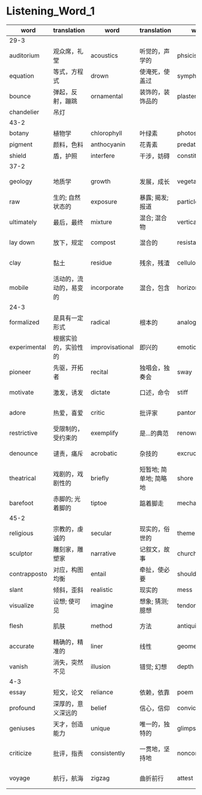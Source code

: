 # Listening_Word_1

| word         | translation            | word            | translation            | word           | translation                | word          | translation            |
| ------------ | ---------------------- | --------------- | ---------------------- | -------------- | -------------------------- | ------------- | ---------------------- |
| 29-3         |
| auditorium   | 观众席，礼堂           | acoustics       | 听觉的，声学的         | phsicist       | 物理学家                   | reverberation | 反响，反射             |
| equation     | 等式，方程式           | drown           | 使淹死，使盖过         | symphony       | 交响乐                     | racquetball   | 墙球                   |
| bounce       | 弹起，反射，蹦跳       | ornamental      | 装饰的，装饰品的       | plasterwork    | 抹灰泥工作                 | plush         | 豪华的，漂亮的         |
| chandelier   | 吊灯                   |
| 43-2         |
| botany       | 植物学                 | chlorophyll     | 叶绿素                 | photosynthesis | 光合作用                   | sugar         | 糖                     |
| pigment      | 颜料，色料             | anthocyanin     | 花青素                 | predatory      | 食肉的                     | fungi         | 真菌                   |
| shield       | 盾，护照               | interfere       | 干涉，妨碍             | constitute     | 组成，构成                 |
| 37-2         |
| geology      | 地质学                 | growth          | 发展，成长             | vegetable      | 蔬菜; 植物人               | initial       | 开始的                 |
| raw          | 生的; 自然状态的       | exposure        | 暴露; 揭发; 报道       | particle       | 微粒，颗粒                 | concentration | 全神贯注; 浓度         |
| ultimately   | 最后，最终             | mixture         | 混合; 混合物           | vertically     | 垂直地; 直立地             | deplete       | 耗尽，使枯竭           |
| lay down     | 放下，规定             | compost         | 混合的                 | resistant      | 抵抗的                     | property      | 财产，属性，特性       |
| clay         | 黏土                   | residue         | 残余，残渣             | cellulose      | 纤维素，细胞膜质           | humus         | 腐殖质                 |
| mobile       | 活动的，流动的，易变的 | incorporate     | 混合，包含             | horizontally   | 水平地，横地               | deposit       | 放下; 存放，使沉淀     |
| 24-3         |
| formalized   | 是具有一定形式         | radical         | 根本的                 | analogy        | 类比，比喻                 | predecessor   | 前辈，前任             |
| experimental | 根据实验的，实验性的   | improvisational | 即兴的                 | emotion        | 情绪，强烈的情感           | intangible    | 触摸不到的，难以理解的 |
| pioneer      | 先驱，开拓者           | recital         | 独唱会，独奏会         | sway           | 倾斜，摇摆                 | gesture       | 手势，姿态             |
| motivate     | 激发，诱发             | dictate         | 口述，命令             | stiff          | 严厉的，僵硬的             | ballerina     | 芭蕾舞演员             |
| adore        | 热爱，喜爱             | critic          | 批评家                 | pantomime      | 哑剧，儿童剧               | rebellion     | 造反，反叛             |
| restrictive  | 受限制的，受约束的     | exemplify       | 是...的典范            | renowned       | 有名的，享有盛誉的         | appall        | 使厌恶，使惊骇         |
| denounce     | 谴责，痛斥             | acrobatic       | 杂技的                 | excruciating   | 使苦恼的，极度的           | critique      | 评论文章               |
| theatrical   | 戏剧的，戏剧性的       | briefly         | 短暂地; 简单地; 简略地 | shore          | 岸，滨                     | tunics        | 外衣                   |
| barefoot     | 赤脚的; 光着脚的       | tiptoe          | 踮着脚走               | mechanism      | 机制，机能                | rivalry       | 竞争，对抗，对立       |
| 45-2         |
| religious    | 宗教的，虔诚的         | secular         | 现实的，俗世的         | theme          | 主题，题目                 | portrait      | 肖像，肖画像           |
| sculptor     | 雕刻家，雕塑家         | narrative       | 记叙文，故事           | church         | 教堂，礼拜                 | realistically | 现实地，实际地         |
| contrapposto | 对应，构图均衡         | entail          | 牵扯，使必要           | shoulder       | 肩膀; 路肩                 | hip           | 臀部                   |
| slant        | 倾斜，歪斜             | realistic       | 现实的                 | mess           | 弄乱                       | proportion    | 部分，份额             |
| visualize    | 设想; 使可见           | imagine         | 想象; 猜测; 臆想       | tendon         | 筋，腱                     | muscle        | 肌肉; 力量             |
| flesh        | 肌肤                   | method          | 方法                   | antiquity      | 古老，古代; 古迹           | anatomical    | 结构的                 |
| accurate     | 精确的，精准的         | liner           | 线性                   | geometry       | 几何学; 几何形状           | coverage      | 新闻报道，信息覆盖     |
| vanish       | 消失，突然不见         | illusion        | 错觉; 幻想             | depth          | 深度                       | forefront     | 前列; 第一线           |
| 4-3          |
| essay        | 短文，论文             | reliance        | 依赖，依靠             | poem           | 诗，韵文                   | potential     | 潜在的                 |
| profound     | 深厚的，意义深远的     | belief          | 信心，信仰             | conviction     | 判罪，坚信                 | universal     | 普遍的，全体的         |
| geniuses     | 天才，创造能力         | unique          | 唯一的，独特的         | glimpse        | 一瞥，扫视                 | conformity    | 遵从，遵守             |
| criticize    | 批评，指责             | consistently    | 一贯地，坚持地         | nonconformist  | 不墨守成规的，不遵循常规者 | foolish       | 愚蠢的，荒谬的         |
| voyage       | 航行，航海             | zigzag          | 曲折前行               | attest         | 证实，证明                 | accountant    | 会计，会计师           |
